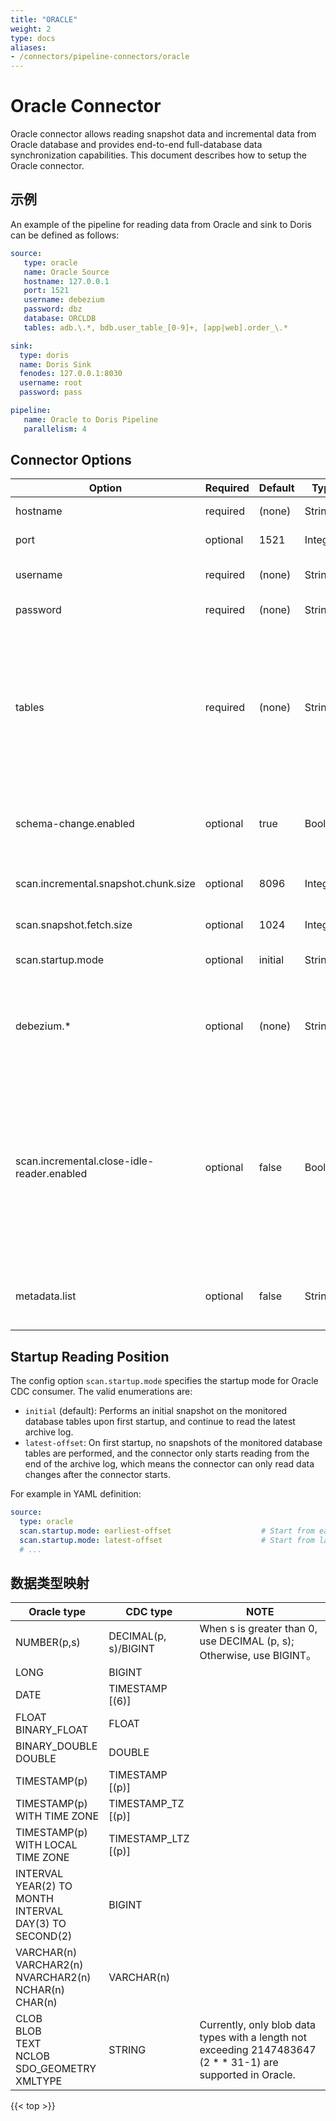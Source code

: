 ```yaml
---
title: "ORACLE"
weight: 2
type: docs
aliases:
- /connectors/pipeline-connectors/oracle
---
```

<!--
Licensed to the Apache Software Foundation (ASF) under one
or more contributor license agreements.  See the NOTICE file
distributed with this work for additional information
regarding copyright ownership.  The ASF licenses this file
to you under the Apache License, Version 2.0 (the
"License"); you may not use this file except in compliance
with the License.  You may obtain a copy of the License at

  http://www.apache.org/licenses/LICENSE-2.0

Unless required by applicable law or agreed to in writing,
software distributed under the License is distributed on an
"AS IS" BASIS, WITHOUT WARRANTIES OR CONDITIONS OF ANY
KIND, either express or implied.  See the License for the
specific language governing permissions and limitations
under the License.
-->

# Oracle Connector

Oracle connector allows reading snapshot data and incremental data from Oracle database and provides end-to-end full-database data synchronization capabilities.
This document describes how to setup the Oracle connector.


## 示例

An example of the pipeline for reading data from Oracle and sink to Doris can be defined as follows:

```yaml
source:
   type: oracle
   name: Oracle Source
   hostname: 127.0.0.1
   port: 1521
   username: debezium
   password: dbz
   database: ORCLDB
   tables: adb.\.*, bdb.user_table_[0-9]+, [app|web].order_\.*

sink:
  type: doris
  name: Doris Sink
  fenodes: 127.0.0.1:8030
  username: root
  password: pass

pipeline:
   name: Oracle to Doris Pipeline
   parallelism: 4
```

## Connector Options

<div class="highlight">
<table class="colwidths-auto docutils">
    <thead>
      <tr>
        <th class="text-left" style="width: 10%">Option</th>
        <th class="text-left" style="width: 8%">Required</th>
        <th class="text-left" style="width: 7%">Default</th>
        <th class="text-left" style="width: 10%">Type</th>
        <th class="text-left" style="width: 65%">Description</th>
      </tr>
    </thead>
    <tbody>
    <tr>
      <td>hostname</td>
      <td>required</td>
      <td style="word-wrap: break-word;">(none)</td>
      <td>String</td>
      <td> IP address or hostname of the Oracle database server.</td>
    </tr>
    <tr>
      <td>port</td>
      <td>optional</td>
      <td style="word-wrap: break-word;">1521</td>
      <td>Integer</td>
      <td>Integer port number of the Oracle database server.</td>
    </tr>
    <tr>
      <td>username</td>
      <td>required</td>
      <td style="word-wrap: break-word;">(none)</td>
      <td>String</td>
      <td>Name of the Oracle database to use when connecting to the Oracle database server.</td>
    </tr>
    <tr>
      <td>password</td>
      <td>required</td>
      <td style="word-wrap: break-word;">(none)</td>
      <td>String</td>
      <td>Password to use when connecting to the Oracle database server.</td>
    </tr>
    <tr>
      <td>tables</td>
      <td>required</td>
      <td style="word-wrap: break-word;">(none)</td>
      <td>String</td>
      <td>Table name of the Oracle database to monitor. The table-name also supports regular expressions to monitor multiple tables that satisfy the regular expressions. <br>
          It is important to note that the dot (.) is treated as a delimiter for database and table names. 
          If there is a need to use a dot (.) in a regular expression to match any character, it is necessary to escape the dot with a backslash.<br>
          eg. db0.\.*, db1.user_table_[0-9]+, db[1-2].[app|web]order_\.*</td>
    </tr>
    <tr>
      <td>schema-change.enabled</td>
      <td>optional</td>
      <td style="word-wrap: break-word;">true</td>
      <td>Boolean</td>
      <td>Whether to send schema change events, so that downstream sinks can respond to schema changes and achieve table structure synchronization.</td>
    </tr>
    <tr>
      <td>scan.incremental.snapshot.chunk.size</td>
      <td>optional</td>
      <td style="word-wrap: break-word;">8096</td>
      <td>Integer</td>
      <td>The chunk size (number of rows) of table snapshot, captured tables are split into multiple chunks when read the snapshot of table.</td>
    </tr>
    <tr>
      <td>scan.snapshot.fetch.size</td>
      <td>optional</td>
      <td style="word-wrap: break-word;">1024</td>
      <td>Integer</td>
      <td>The maximum fetch size for per poll when read table snapshot.</td>
    </tr>
    <tr>
      <td>scan.startup.mode</td>
      <td>optional</td>
      <td style="word-wrap: break-word;">initial</td>
      <td>String</td>
      <td>Optional startup mode for Oracle CDC consumer, valid enumerations are "initial","latest-offset".</td>
    </tr>
    <tr>
      <td>debezium.*</td>
      <td>optional</td>
      <td style="word-wrap: break-word;">(none)</td>
      <td>String</td>
      <td>Pass-through Debezium's properties to Debezium Embedded Engine which is used to capture data changes from Oracle server.
          For example: <code>'debezium.snapshot.mode' = 'never'</code>.
          See more about the <a href="https://debezium.io/documentation/reference/1.9/connectors/oracle.html#oracle-connector-properties">Debezium's Oracle Connector properties</a></td> 
    </tr>
    <tr>
      <td>scan.incremental.close-idle-reader.enabled</td>
      <td>optional</td>
      <td style="word-wrap: break-word;">false</td>
      <td>Boolean</td>
      <td>Whether to close idle readers at the end of the snapshot phase. <br>
          The flink version is required to be greater than or equal to 1.14 when 'execution.checkpointing.checkpoints-after-tasks-finish.enabled' is set to true.<br>
          If the flink version is greater than or equal to 1.15, the default value of 'execution.checkpointing.checkpoints-after-tasks-finish.enabled' has been changed to true,
          so it does not need to be explicitly configured 'execution.checkpointing.checkpoints-after-tasks-finish.enabled' = 'true'</td>
    </tr>
    <tr>
      <td>metadata.list</td>
      <td>optional</td>
      <td style="word-wrap: break-word;">false</td>
      <td>String</td>
      <td>
        List of readable metadata from SourceRecord to be passed to downstream and could be used in transform module, split by `,`. Available readable metadata are: op_ts.
      </td>
    </tr>
    </tbody>
</table>
</div>

## Startup Reading Position

The config option `scan.startup.mode` specifies the startup mode for Oracle CDC consumer. The valid enumerations are:

- `initial` (default): Performs an initial snapshot on the monitored database tables upon first startup, and continue to read the latest archive log.
- `latest-offset`: On first startup, no snapshots of the monitored database tables are performed, and the connector only starts reading from the end of the archive log, which means the connector can only read data changes after the connector starts.

For example in YAML definition:

```yaml
source:
  type: oracle
  scan.startup.mode: earliest-offset                    # Start from earliest offset
  scan.startup.mode: latest-offset                      # Start from latest offset
  # ...
```

## 数据类型映射

<div class="wy-table-responsive">
<table class="colwidths-auto docutils">
    <thead>
      <tr>
        <th class="text-left" style="width:30%;">Oracle type<a href="https://docs.oracle.com/cd/B13789_01/win.101/b10118/o4o00675.htm"></a></th>
        <th class="text-left" style="width:10%;">CDC type</th>
        <th class="text-left" style="width:60%;">NOTE</th>
      </tr>
    </thead>
    <tbody>
    <tr>
      <td>NUMBER(p,s)</td>
      <td>DECIMAL(p, s)/BIGINT</td>
      <td>When s is greater than 0, use DECIMAL (p, s); Otherwise, use BIGINT。</td>
    </tr>
    <tr>
      <td>
        LONG<br>
      </td>
      <td>BIGINT</td>
      <td></td>
    </tr>
    <tr>
      <td>
        DATE
      </td>
      <td>TIMESTAMP [(6)]</td>
      <td></td>
    </tr>
    <tr>
      <td>
        FLOAT<br>
        BINARY_FLOAT<br>
      </td>
      <td>FLOAT</td>
      <td></td>
    </tr>
   <tr>
      <td>
        BINARY_DOUBLE<br>
        DOUBLE
      </td>
      <td>DOUBLE</td>
      <td></td>
    </tr>
    <tr>
      <td>
        TIMESTAMP(p)
        </td>
      <td>TIMESTAMP [(p)]</td>
      <td></td>
    </tr>
    <tr>
      <td>
        TIMESTAMP(p) WITH TIME ZONE
      </td>
      <td>TIMESTAMP_TZ [(p)]</td>
      <td></td>
    </tr>
    <tr>
      <td>
        TIMESTAMP(p) WITH LOCAL TIME ZONE
      </td>
      <td>TIMESTAMP_LTZ [(p)]</td>
      <td></td>
    </tr>
    <tr>
      <td>
        INTERVAL YEAR(2) TO MONTH<br>
        INTERVAL DAY(3) TO SECOND(2)
      </td>
      <td>BIGINT</td>
      <td></td>
    </tr>
    <tr>
      <td>
        VARCHAR(n)<br>
        VARCHAR2(n)<br>
        NVARCHAR2(n)<br>
        NCHAR(n)<br>
        CHAR(n)<br>
      </td>
      <td>VARCHAR(n)</td>
      <td></td>
    </tr>
    <tr>
      <td>
        CLOB<br>
        BLOB<br>
        TEXT<br>
        NCLOB<br>
        SDO_GEOMETRY<br>
       XMLTYPE
      </td>
      <td>STRING</td>
      <td>Currently, only blob data types with a length not exceeding 2147483647 (2 * * 31-1) are supported in Oracle. </td>
    </tr>
    </tbody>
</table>
</div>
{{< top >}}
